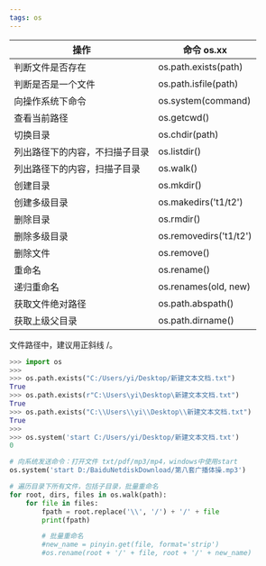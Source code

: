 ```yaml
---
tags: os
---
```


操作 | 命令 os.xx
---- | ----
判断文件是否存在 | os.path.exists(path)
判断是否是一个文件 | os.path.isfile(path)
向操作系统下命令 | os.system(command)
查看当前路径 | os.getcwd()
切换目录 | os.chdir(path)
列出路径下的内容，不扫描子目录 | os.listdir()
列出路径下的内容，扫描子目录 | os.walk()
创建目录 | os.mkdir()
创建多级目录 | os.makedirs('t1/t2')
删除目录 | os.rmdir()
删除多级目录 | os.removedirs('t1/t2')
删除文件 | os.remove()
重命名 | os.rename()
递归重命名 | os.renames(old, new)
获取文件绝对路径 | os.path.abspath()
获取上级父目录 | os.path.dirname()

文件路径中，建议用正斜线 /。
```Python
>>> import os
>>> 
>>> os.path.exists("C:/Users/yi/Desktop/新建文本文档.txt")
True
>>> os.path.exists(r"C:\Users\yi\Desktop\新建文本文档.txt")
True
>>> os.path.exists("C:\\Users\\yi\\Desktop\\新建文本文档.txt")
True
>>> 
>>> os.system('start C:/Users/yi/Desktop/新建文本文档.txt')
0

# 向系统发送命令：打开文件 txt/pdf/mp3/mp4，windows中使用start
os.system('start D:/BaiduNetdiskDownload/第八套广播体操.mp3')

# 遍历目录下所有文件，包括子目录，批量重命名
for root, dirs, files in os.walk(path):
    for file in files:
        fpath = root.replace('\\', '/') + '/' + file
        print(fpath)

        # 批量重命名
        #new_name = pinyin.get(file, format='strip')
        #os.rename(root + '/' + file, root + '/' + new_name)
```